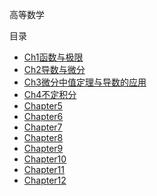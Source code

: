 高等数学

目录

+ [Ch1函数与极限][1]
+ [Ch2导数与微分][2]
+ [Ch3微分中值定理与导数的应用][3]
+ [Ch4不定积分][4]
+ [Chapter5][5]
+ [Chapter6][6]
+ [Chapter7][7]
+ [Chapter8][8]
+ [Chapter9][9]
+ [Chapter10][10]
+ [Chapter11][11]
+ [Chapter12][12]


[1]:Chapter1.html
[2]:Chapter2.html
[3]:Chapter3.html
[4]:Chapter4.html
[5]:Chapter5.html
[6]:Chapter6.html
[7]:Chapter7.html
[8]:Chapter8.html
[9]:Chapter9.html
[10]:Chapter10.html
[11]:Chapter11.html
[12]:Chapter12.html
